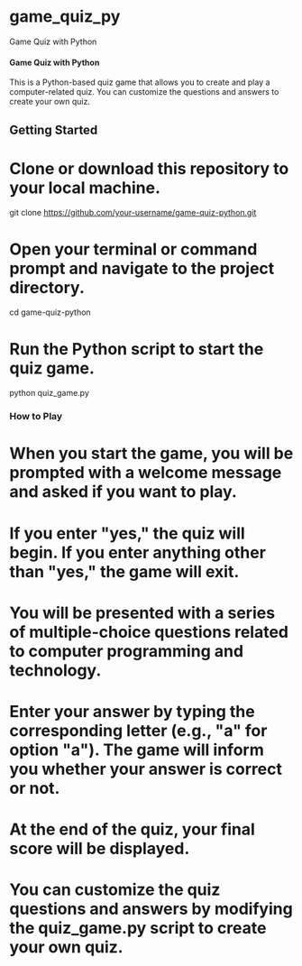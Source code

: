 # game_quiz_py
Game Quiz with Python

#### Game Quiz with Python

This is a Python-based quiz game that allows you to create and play a computer-related quiz. You can customize the questions and answers to create your own quiz.

## Getting Started
# Clone or download this repository to your local machine.
git clone https://github.com/your-username/game-quiz-python.git

# Open your terminal or command prompt and navigate to the project directory.
cd game-quiz-python

# Run the Python script to start the quiz game.
python quiz_game.py


### How to Play

# When you start the game, you will be prompted with a welcome message and asked if you want to play.

# If you enter "yes," the quiz will begin. If you enter anything other than "yes," the game will exit.

# You will be presented with a series of multiple-choice questions related to computer programming and technology.

# Enter your answer by typing the corresponding letter (e.g., "a" for option "a"). The game will inform you whether your answer is correct or not.

# At the end of the quiz, your final score will be displayed.

# You can customize the quiz questions and answers by modifying the quiz_game.py script to create your own quiz.